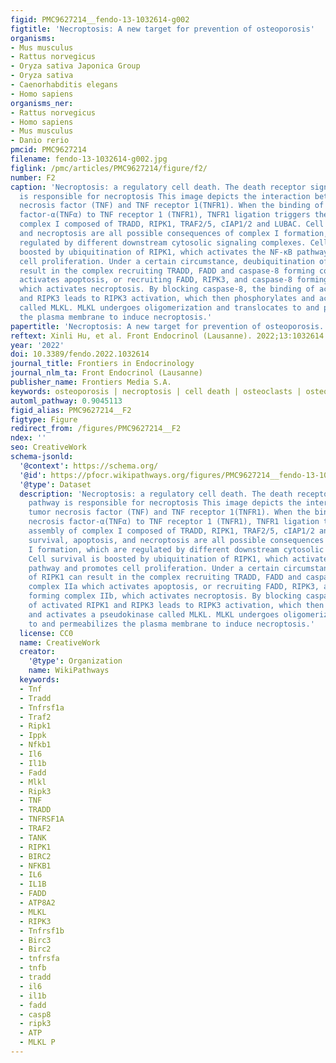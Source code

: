 ```yaml
---
figid: PMC9627214__fendo-13-1032614-g002
figtitle: 'Necroptosis: A new target for prevention of osteoporosis'
organisms:
- Mus musculus
- Rattus norvegicus
- Oryza sativa Japonica Group
- Oryza sativa
- Caenorhabditis elegans
- Homo sapiens
organisms_ner:
- Rattus norvegicus
- Homo sapiens
- Mus musculus
- Danio rerio
pmcid: PMC9627214
filename: fendo-13-1032614-g002.jpg
figlink: /pmc/articles/PMC9627214/figure/f2/
number: F2
caption: 'Necroptosis: a regulatory cell death. The death receptor signaling pathway
  is responsible for necroptosis This image depicts the interaction between tumor
  necrosis factor (TNF) and TNF receptor 1(TNFR1). When the binding of tumor necrosis
  factor-α(TNFα) to TNF receptor 1 (TNFR1), TNFR1 ligation triggers the assembly of
  complex I composed of TRADD, RIPK1, TRAF2/5, cIAP1/2 and LUBAC. Cell survival, apoptosis,
  and necroptosis are all possible consequences of complex I formation, which are
  regulated by different downstream cytosolic signaling complexes. Cell survival is
  boosted by ubiquitination of RIPK1, which activates the NF-κB pathway and promotes
  cell proliferation. Under a certain circumstance, deubiquitination of RIPK1 can
  result in the complex recruiting TRADD, FADD and caspase-8 forming complex IIa which
  activates apoptosis, or recruiting FADD, RIPK3, and caspase-8 forming complex IIb,
  which activates necroptosis. By blocking caspase-8, the binding of activated RIPK1
  and RIPK3 leads to RIPK3 activation, which then phosphorylates and activates a pseudokinase
  called MLKL. MLKL undergoes oligomerization and translocates to and permeabilizes
  the plasma membrane to induce necroptosis.'
papertitle: 'Necroptosis: A new target for prevention of osteoporosis.'
reftext: Xinli Hu, et al. Front Endocrinol (Lausanne). 2022;13:1032614.
year: '2022'
doi: 10.3389/fendo.2022.1032614
journal_title: Frontiers in Endocrinology
journal_nlm_ta: Front Endocrinol (Lausanne)
publisher_name: Frontiers Media S.A.
keywords: osteoporosis | necroptosis | cell death | osteoclasts | osteoblasts
automl_pathway: 0.9045113
figid_alias: PMC9627214__F2
figtype: Figure
redirect_from: /figures/PMC9627214__F2
ndex: ''
seo: CreativeWork
schema-jsonld:
  '@context': https://schema.org/
  '@id': https://pfocr.wikipathways.org/figures/PMC9627214__fendo-13-1032614-g002.html
  '@type': Dataset
  description: 'Necroptosis: a regulatory cell death. The death receptor signaling
    pathway is responsible for necroptosis This image depicts the interaction between
    tumor necrosis factor (TNF) and TNF receptor 1(TNFR1). When the binding of tumor
    necrosis factor-α(TNFα) to TNF receptor 1 (TNFR1), TNFR1 ligation triggers the
    assembly of complex I composed of TRADD, RIPK1, TRAF2/5, cIAP1/2 and LUBAC. Cell
    survival, apoptosis, and necroptosis are all possible consequences of complex
    I formation, which are regulated by different downstream cytosolic signaling complexes.
    Cell survival is boosted by ubiquitination of RIPK1, which activates the NF-κB
    pathway and promotes cell proliferation. Under a certain circumstance, deubiquitination
    of RIPK1 can result in the complex recruiting TRADD, FADD and caspase-8 forming
    complex IIa which activates apoptosis, or recruiting FADD, RIPK3, and caspase-8
    forming complex IIb, which activates necroptosis. By blocking caspase-8, the binding
    of activated RIPK1 and RIPK3 leads to RIPK3 activation, which then phosphorylates
    and activates a pseudokinase called MLKL. MLKL undergoes oligomerization and translocates
    to and permeabilizes the plasma membrane to induce necroptosis.'
  license: CC0
  name: CreativeWork
  creator:
    '@type': Organization
    name: WikiPathways
  keywords:
  - Tnf
  - Tradd
  - Tnfrsf1a
  - Traf2
  - Ripk1
  - Ippk
  - Nfkb1
  - Il6
  - Il1b
  - Fadd
  - Mlkl
  - Ripk3
  - TNF
  - TRADD
  - TNFRSF1A
  - TRAF2
  - TANK
  - RIPK1
  - BIRC2
  - NFKB1
  - IL6
  - IL1B
  - FADD
  - ATP8A2
  - MLKL
  - RIPK3
  - Tnfrsf1b
  - Birc3
  - Birc2
  - tnfrsfa
  - tnfb
  - tradd
  - il6
  - il1b
  - fadd
  - casp8
  - ripk3
  - ATP
  - MLKL P
---
```

